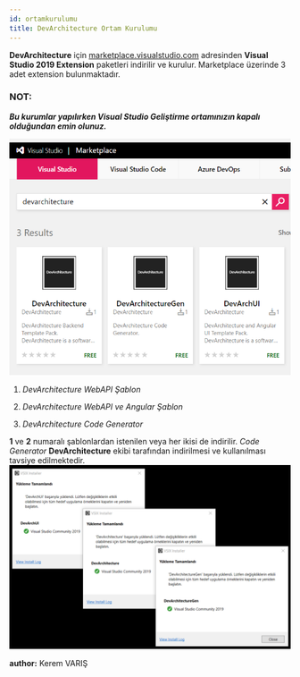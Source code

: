 ```yaml
---
id: ortamkurulumu
title: DevArchitecture Ortam Kurulumu
---
```


**DevArchitecture** için
[marketplace.visualstudio.com](https://marketplace.visualstudio.com/search?term=devarchitecture&target=VS&category=All%20categories&vsVersion=&sortBy=Relevance)
adresinden **Visual Studio 2019 Extension** paketleri indirilir ve
kurulur. Marketplace üzerinde 3 adet extension bulunmaktadır.

### NOT: 
***Bu kurumlar yapılırken Visual Studio Geliştirme ortamınızın kapalı olduğundan emin olunuz.***

![](./media/image1.png)

1.  *DevArchitecture WebAPI Şablon*

2.  *DevArchitecture WebAPI ve Angular Şablon*

3.  *DevArchitecture Code Generator*

**1** ve **2** numaralı şablonlardan istenilen veya her ikisi de indirilir. *Code
Generator* **DevArchitecture** ekibi tarafından indirilmesi ve kullanılması
tavsiye edilmektedir.
![](./media/image25.png)

**author:** Kerem VARIŞ

